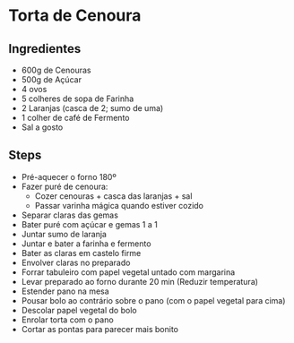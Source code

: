 # Torta de Cenoura

## Ingredientes

  * 600g de Cenouras
  * 500g de Açúcar
  * 4 ovos
  * 5 colheres de sopa de Farinha
  * 2 Laranjas (casca de 2; sumo de uma)
  * 1 colher de café de Fermento
  * Sal a gosto

## Steps

  - Pré-aquecer o forno 180º
  - Fazer puré de cenoura:
     - Cozer cenouras + casca das laranjas + sal
     - Passar varinha mágica quando estiver cozido
  - Separar claras das gemas
  - Bater puré com açúcar e gemas 1 a 1
  - Juntar sumo de laranja
  - Juntar e bater a farinha e fermento
  - Bater as claras em castelo firme 
  - Envolver claras no preparado
  - Forrar tabuleiro com papel vegetal untado com margarina
  - Levar preparado ao forno durante 20 min (Reduzir temperatura)
  - Estender pano na mesa
  - Pousar bolo ao contrário sobre o pano (com o papel vegetal para cima)
  - Descolar papel vegetal do bolo
  - Enrolar torta com o pano
  - Cortar as pontas para parecer mais bonito
